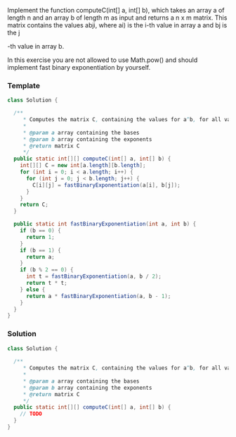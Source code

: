 Implement the function computeC(int[] a, int[] b), which takes an array a of length n and an array b of length m as input and returns a n x m matrix. This matrix contains the values abji, where ai) is the i-th value in array a and bj is the j

-th value in array b.

In this exercise you are not allowed to use Math.pow() and should implement fast binary exponentiation by yourself.

### Template
```java
class Solution {

  /**
     * Computes the matrix C, containing the values for a^b, for all values in a and b.
     *
     * @param a array containing the bases
     * @param b array containing the exponents
     * @return matrix C
     */
  public static int[][] computeC(int[] a, int[] b) {
    int[][] C = new int[a.length][b.length];
    for (int i = 0; i < a.length; i++) {
      for (int j = 0; j < b.length; j++) {
        C[i][j] = fastBinaryExponentiation(a[i], b[j]);
      }
    }
    return C;
  }

  public static int fastBinaryExponentiation(int a, int b) {
    if (b == 0) {
      return 1;
    }
    if (b == 1) {
      return a;
    }
    if (b % 2 == 0) {
      int t = fastBinaryExponentiation(a, b / 2);
      return t * t;
    } else {
      return a * fastBinaryExponentiation(a, b - 1);
    }
  }
}
```

### Solution
```java
class Solution {
  
  /**
     * Computes the matrix C, containing the values for a^b, for all values in a and b.
     *
     * @param a array containing the bases
     * @param b array containing the exponents
     * @return matrix C
     */
  public static int[][] computeC(int[] a, int[] b) {
    // TODO
  }
}
```
